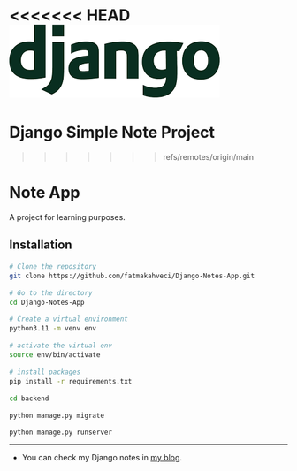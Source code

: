 <<<<<<< HEAD
![header.png](header.png)
=======
# Django Simple Note Project
>>>>>>> refs/remotes/origin/main

# Note App

A project for learning purposes.

## Installation

```bash
# Clone the repository
git clone https://github.com/fatmakahveci/Django-Notes-App.git
```

```bash
# Go to the directory
cd Django-Notes-App
```

```bash
# Create a virtual environment
python3.11 -m venv env
```

```bash
# activate the virtual env
source env/bin/activate
```

```bash
# install packages
pip install -r requirements.txt
```

```bash
cd backend
```

```bash
python manage.py migrate
```

```bash
python manage.py runserver
```

---

- You can check my Django notes in [my blog](https://fatmakahveci.com/coding/django/).
